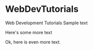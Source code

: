 # WebDevTutorials
Web Development Tutorials
Sample text

Here's some more text

Ok, here is even more text.
